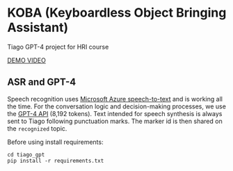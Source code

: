 # KOBA (Keyboardless Object Bringing Assistant)

Tiago GPT-4 project for HRI course

[DEMO VIDEO](https://www.youtube.com/watch?v=W3SLLaTTGQ0)

## ASR and GPT-4

Speech recognition uses [Microsoft Azure speech-to-text](https://learn.microsoft.com/en-us/azure/cognitive-services/speech-service/how-to-recognize-speech?pivots=programming-language-python) and is working all the time. For the conversation logic and decision-making processes, we use the [GPT-4 API](https://platform.openai.com/docs/api-reference/completions) (8,192 tokens). Text intended for speech synthesis is always sent to Tiago following punctuation marks. The marker id is then shared on the `recognized` topic.

Before using install requirements:
```
cd tiago_gpt
pip install -r requirements.txt
```




